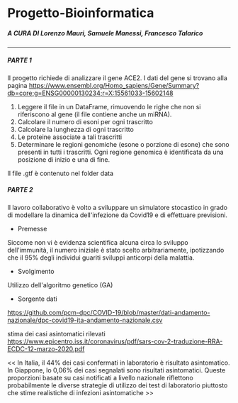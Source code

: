 # Progetto-Bioinformatica

##### A CURA DI Lorenzo Mauri, Samuele Manessi, Francesco Talarico

--------------------------------------------------------------------------------------------

##### PARTE 1 
	


Il progetto richiede di analizzare il gene ACE2. I dati del gene si trovano alla pagina https://www.ensembl.org/Homo_sapiens/Gene/Summary?db=core;g=ENSG00000130234;r=X:15561033-15602148 

1. Leggere il file in un DataFrame, rimuovendo le righe che non si riferiscono al gene (il file contiene anche un miRNA).
2. Calcolare il numero di esoni per ogni trascritto
3. Calcolare la lunghezza di ogni trascritto
4. Le proteine associate a tali trascritti
5. Determinare le regioni genomiche (esone o porzione di esone) che sono presenti in tutti i trascritti. Ogni regione genomica è identificata da una posizione di inizio e una di fine.

Il file .gtf è contenuto nel folder data 


##### PARTE 2 

Il lavoro collaborativo è volto a sviluppare un simulatore stocastico in grado di modellare la dinamica dell'infezione da Covid19 e di effettuare previsioni.

- Premesse 

Siccome non vi è evidenza scientifica alcuna circa lo sviluppo dell'immunità, il numero iniziale è stato scelto arbitrariamente, ipotizzando che il 95% degli individui guariti sviluppi anticorpi della malattia.

- Svolgimento 

Utilizzo dell'algoritmo genetico (GA)

- Sorgente dati 

https://github.com/pcm-dpc/COVID-19/blob/master/dati-andamento-nazionale/dpc-covid19-ita-andamento-nazionale.csv

stima dei casi asintomatici rilevati
https://www.epicentro.iss.it/coronavirus/pdf/sars-cov-2-traduzione-RRA-ECDC-12-marzo-2020.pdf

<< In Italia, il 44% dei casi confermati in laboratorio è risultato asintomatico. In Giappone, lo 0,06% dei casi segnalati sono risultati asintomatici. Queste proporzioni basate su casi notificati a livello nazionale riflettono probabilmente le diverse strategie di utilizzo dei test di laboratorio piuttosto che stime realistiche di infezioni asintomatiche >>



